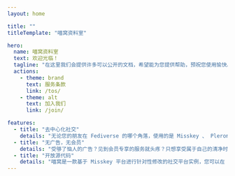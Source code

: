 ```yaml
---
layout: home

title: ""
titleTemplate: "喵窝资料室"

hero:
  name: 喵窝资料室
  text: 欢迎光临！
  tagline: "在这里我们会提供许多可以公开的文档，希望能为您提供帮助，预祝您使用愉快。 🎉"
  actions:
    - theme: brand
      text: 服务条款
      link: /tos/
    - theme: alt
      text: 加入我们
      link: /join/

features:
  - title: "去中心化社交"
    details: "无论您的朋友在 Fediverse 的哪个角落，使用的是 Misskey 、 Pleroma 或是 Mastodon ，您都可以轻松关注、互动，共享美好社交生活，"
  - title: "无广告，无会员"
    details: "受够了恼人的广告？见到会员专享的服务就头疼？只想享受属于自己的清净时间线？这里就是您梦想中的乐土。我们坚持用爱发电，不投放广告，不设置会员制度。"
  - title: "开放源代码"
    details: "喵窝是一款基于 Misskey 平台进行针对性修改的社交平台实例，您可以在 NyaCodes 或是 GitHub 访问到我们所有的源代码。"
---
```

